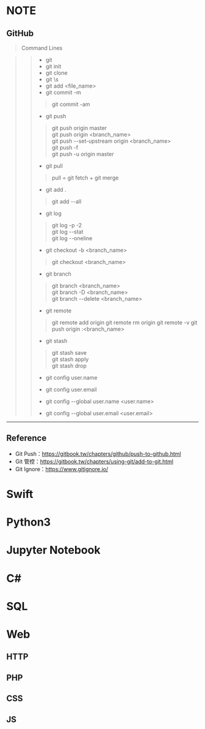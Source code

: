 # NOTE

## GitHub
> Command Lines

>> + git 
>> + git init
>> + git clone <https>
>> + git \s
>> + git add <file_name>
>> + git commit -m <commit>
>> > git commit -am <commit>
>> + git push
>> > git push origin master  
>> > git push origin <branch_name>  
>> > git push --set-upstream origin <branch_name>  
>> > git push -f  
>> > git push -u origin master  
>> + git pull
>> > pull = git fetch + git merge
>> + git add .
>> > git add --all
>> + git log
>> > git log -p -2  
>> > git log --stat  
>> > git log --oneline  
>> + git checkout -b <branch_name>
>> > git checkout <branch_name>
>> + git branch
>> > git branch <branch_name>  
>> > git branch -D <branch_name>  
>> > git branch --delete <branch_name>  
>> 
>> + git remote
>> > git remote add origin
>> > git remote rm origin
>> > git remote -v
>> > git push origin :<branch_name>
>> 
>> + git stash
>> > git stash save  
>> > git stash apply  
>> > git stash drop  
>> 
>> + git config user.name
>> + git config user.email
>> 
>> + git config --global user.name <user.name>
>> + git config --global user.email <user.email>

----
## Reference
+ Git Push：https://gitbook.tw/chapters/github/push-to-github.html
+ Git 管控：https://gitbook.tw/chapters/using-git/add-to-git.html
+ Git Ignore：https://www.gitignore.io/




# Swift
# Python3
# Jupyter Notebook
# C\#
# SQL
# Web
## HTTP
## PHP
## CSS
## JS
